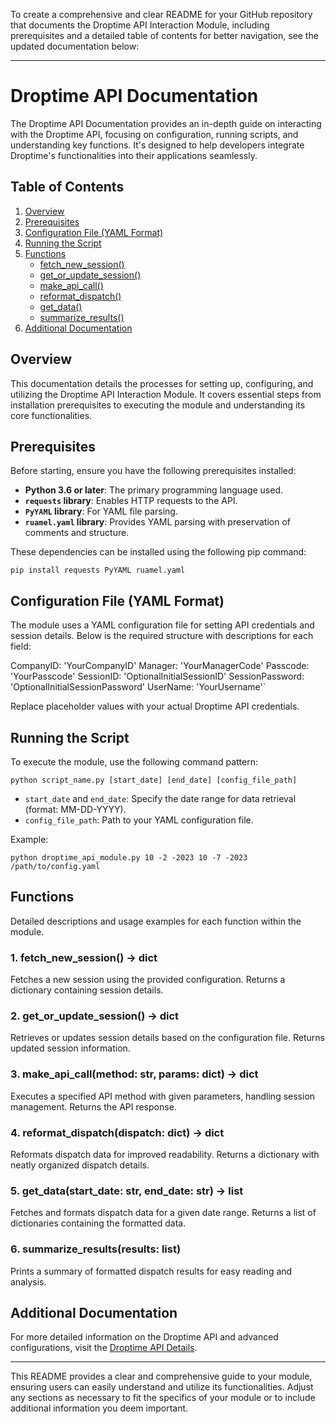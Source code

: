 To create a comprehensive and clear README for your GitHub repository that documents the Droptime API Interaction Module, including prerequisites and a detailed table of contents for better navigation, see the updated documentation below:

* * *

Droptime API Documentation
==========================

The Droptime API Documentation provides an in-depth guide on interacting with the Droptime API, focusing on configuration, running scripts, and understanding key functions. It's designed to help developers integrate Droptime's functionalities into their applications seamlessly.

Table of Contents
-----------------

1.  [Overview](#overview)
2.  [Prerequisites](#prerequisites)
3.  [Configuration File (YAML Format)](#configuration-file-yaml-format)
4.  [Running the Script](#running-the-script)
5.  [Functions](#functions)
    *   [fetch\_new\_session()](#1-fetch_new_session)
    *   [get\_or\_update\_session()](#2-get_or_update_session)
    *   [make\_api\_call()](#3-make_api_call)
    *   [reformat\_dispatch()](#4-reformat_dispatch)
    *   [get\_data()](#5-get_data)
    *   [summarize\_results()](#6-summarize_results)
6.  [Additional Documentation](#additional-documentation)

Overview
--------

This documentation details the processes for setting up, configuring, and utilizing the Droptime API Interaction Module. It covers essential steps from installation prerequisites to executing the module and understanding its core functionalities.

Prerequisites
-------------

Before starting, ensure you have the following prerequisites installed:

*   **Python 3.6 or later**: The primary programming language used.
*   **`requests` library**: Enables HTTP requests to the API.
*   **`PyYAML` library**: For YAML file parsing.
*   **`ruamel.yaml` library**: Provides YAML parsing with preservation of comments and structure.

These dependencies can be installed using the following pip command:

`pip install requests PyYAML ruamel.yaml`

Configuration File (YAML Format)
--------------------------------

The module uses a YAML configuration file for setting API credentials and session details. Below is the required structure with descriptions for each field:



CompanyID: 'YourCompanyID' 
Manager: 'YourManagerCode' 
Passcode: 'YourPasscode' 
SessionID: 'OptionalInitialSessionID' 
SessionPassword: 'OptionalInitialSessionPassword' 
UserName: 'YourUsername'`

Replace placeholder values with your actual Droptime API credentials.

Running the Script
------------------

To execute the module, use the following command pattern:

`python script_name.py [start_date] [end_date] [config_file_path]`

*   `start_date` and `end_date`: Specify the date range for data retrieval (format: MM-DD-YYYY).
*   `config_file_path`: Path to your YAML configuration file.

Example:

`python droptime_api_module.py 10 -2 -2023 10 -7 -2023 /path/to/config.yaml`

Functions
---------

Detailed descriptions and usage examples for each function within the module.

### 1\. fetch\_new\_session() -> dict

Fetches a new session using the provided configuration. Returns a dictionary containing session details.

### 2\. get\_or\_update\_session() -> dict

Retrieves or updates session details based on the configuration file. Returns updated session information.

### 3\. make\_api\_call(method: str, params: dict) -> dict

Executes a specified API method with given parameters, handling session management. Returns the API response.

### 4\. reformat\_dispatch(dispatch: dict) -> dict

Reformats dispatch data for improved readability. Returns a dictionary with neatly organized dispatch details.

### 5\. get\_data(start\_date: str, end\_date: str) -> list

Fetches and formats dispatch data for a given date range. Returns a list of dictionaries containing the formatted data.

### 6\. summarize\_results(results: list)

Prints a summary of formatted dispatch results for easy reading and analysis.

Additional Documentation
------------------------

For more detailed information on the Droptime API and advanced configurations, visit the [Droptime API Details](https://droptime.net/api/detail.php?token=eWFtbC9NaXNjL2ltcG9ydFZpZXdwb2ludEl0ZW1zLnlhbWw=).

* * *

This README provides a clear and comprehensive guide to your module, ensuring users can easily understand and utilize its functionalities. Adjust any sections as necessary to fit the specifics of your module or to include additional information you deem important.
